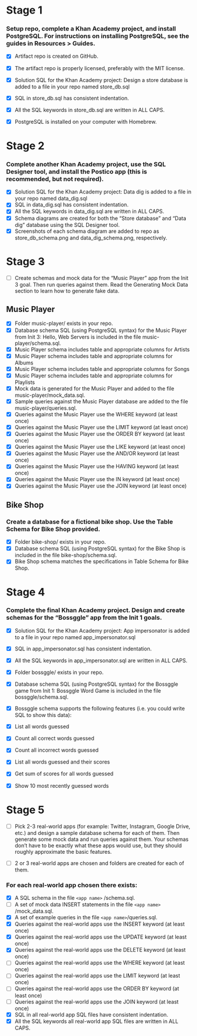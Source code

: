 # Stage 1

### Setup repo, complete a Khan Academy project, and install PostgreSQL. For instructions on installing PostgreSQL, see the guides in Resources > Guides.

 - [X] Artifact repo is created on GitHub.
 - [X] The artifact repo is properly licensed, preferably with the MIT license.
 - [X] Solution SQL for the Khan Academy project: Design a store database is added to a file in your repo named store_db.sql
 - [X] SQL in store_db.sql has consistent indentation.
 - [X] All the SQL keywords in store_db.sql are written in ALL CAPS.
 - [X] PostgreSQL is installed on your computer with Homebrew.
 
 
# Stage 2

### Complete another Khan Academy project, use the SQL Designer tool, and install the Postico app (this is recommended, but not required).

 - [X] Solution SQL for the Khan Academy project: Data dig is added to a file in your repo named data_dig.sql
 - [X] SQL in data_dig.sql has consistent indentation.
 - [X] All the SQL keywords in data_dig.sql are written in ALL CAPS.
 - [X] Schema diagrams are created for both the “Store database” and “Data dig” database using the SQL Designer tool.
 - [X] Screenshots of each schema diagram are added to repo as store_db_schema.png and data_dig_schema.png, respectively.
 
# Stage 3

- [ ] Create schemas and mock data for the “Music Player” app from the Init 3 goal. Then run queries against them. Read the Generating Mock Data section to learn how to generate fake data.

## Music Player

- [X] Folder music-player/ exists in your repo.
- [X] Database schema SQL (using PostgreSQL syntax) for the Music Player from Init 3: Hello, Web Servers is included in the file music-player/schema.sql.
- [X] Music Player schema includes table and appropriate columns for Artists
- [X] Music Player schema includes table and appropriate columns for Albums
- [X] Music Player schema includes table and appropriate columns for Songs
- [X] Music Player schema includes table and appropriate columns for Playlists
- [X] Mock data is generated for the Music Player and added to the file music-player/mock_data.sql.
- [X] Sample queries against the Music Player database are added to the file music-player/queries.sql.
- [X] Queries against the Music Player use the WHERE keyword (at least once)
- [X] Queries against the Music Player use the LIMIT keyword (at least once)
- [X] Queries against the Music Player use the ORDER BY keyword (at least once)
- [X] Queries against the Music Player use the LIKE keyword (at least once)
- [X] Queries against the Music Player use the AND/OR keyword (at least once)
- [X] Queries against the Music Player use the HAVING keyword (at least once)
- [X] Queries against the Music Player use the IN keyword (at least once)
- [X] Queries against the Music Player use the JOIN keyword (at least once)

## Bike Shop

### Create a database for a fictional bike shop. Use the Table Schema for Bike Shop provided.

- [X] Folder bike-shop/ exists in your repo.
- [X] Database schema SQL (using PostgreSQL syntax) for the Bike Shop is included in the file bike-shop/schema.sql.
- [X] Bike Shop schema matches the specifications in Table Schema for Bike Shop.
 
# Stage 4

### Complete the final Khan Academy project. Design and create schemas for the “Bossggle” app from the Init 1 goals.

- [X] Solution SQL for the Khan Academy project: App impersonator is added to a file in your repo named app_impersonator.sql
- [X] SQL in app_impersonator.sql has consistent indentation.
- [X] All the SQL keywords in app_impersonator.sql are written in ALL CAPS.
- [X] Folder bossggle/ exists in your repo.
- [X] Database schema SQL (using PostgreSQL syntax) for the Bossggle game from Init 1: Bossggle Word Game is included in the file bossggle/schema.sql.
- [X] Bossggle schema supports the following features (i.e. you could write SQL to show this data):

- [X] List all words guessed
- [X] Count all correct words guessed
- [X] Count all incorrect words guessed
- [X] List all words guessed and their scores
- [X] Get sum of scores for all words guessed
- [X] Show 10 most recently guessed words

# Stage 5

- [ ] Pick 2-3 real-world apps (for example: Twitter, Instagram, Google Drive, etc.) and design a sample database schema for each of them. Then generate some mock data and run queries against them. Your schemas don’t have to be exactly what these apps would use, but they should roughly approximate the basic features.

 - [ ] 2 or 3 real-world apps are chosen and folders are created for each of them.

### For each real-world app chosen there exists:

- [X] A SQL schema in the file ` <app name> ` /schema.sql.
- [ ] A set of mock data INSERT statements in the file `<app name>` /mock_data.sql.
- [X] A set of example queries in the file `<app name>`/queries.sql.
- [X] Queries against the real-world apps use the INSERT keyword (at least once)
- [X] Queries against the real-world apps use the UPDATE keyword (at least once)
- [X] Queries against the real-world apps use the DELETE keyword (at least once)
- [ ] Queries against the real-world apps use the WHERE keyword (at least once)
- [ ] Queries against the real-world apps use the LIMIT keyword (at least once)
- [ ] Queries against the real-world apps use the ORDER BY keyword (at least once)
- [ ] Queries against the real-world apps use the JOIN keyword (at least once)
- [X] SQL in all real-world app SQL files have consistent indentation.
- [X] All the SQL keywords all real-world app SQL files are written in ALL CAPS.
